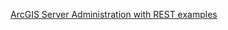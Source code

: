 [ArcGIS Server Administration with REST examples](http://resources.arcgis.com/en/help/main/10.2/index.html#/Scripting_with_the_ArcGIS_Server_Administrator_API/0154000005r1000000/)
